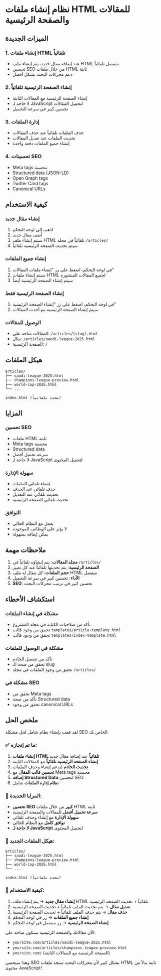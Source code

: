 # نظام إنشاء ملفات HTML للمقالات والصفحة الرئيسية

## الميزات الجديدة

### 1. إنشاء ملفات HTML تلقائياً
- عند إضافة مقال جديد، يتم إنشاء ملف HTML منفصل تلقائياً
- تحسين SEO من خلال ملفات HTML ثابتة
- دعم محركات البحث بشكل أفضل

### 2. إنشاء الصفحة الرئيسية تلقائياً
- إنشاء الصفحة الرئيسية مع المقالات الثابتة
- لا حاجة لـ JavaScript لتحميل المقالات
- تحسين كبير في سرعة التحميل

### 3. إدارة الملفات
- حذف الملفات تلقائياً عند حذف المقالات
- تحديث الملفات عند تعديل المقالات
- إنشاء جميع الملفات دفعة واحدة

### 4. تحسينات SEO
- Meta tags محسنة
- Structured data (JSON-LD)
- Open Graph tags
- Twitter Card tags
- Canonical URLs

## كيفية الاستخدام

### إنشاء مقال جديد
1. اذهب إلى لوحة التحكم
2. أضف مقال جديد
3. سيتم إنشاء ملف HTML تلقائياً في مجلد `/articles/`
4. سيتم تحديث الصفحة الرئيسية تلقائياً

### إنشاء جميع الملفات
1. في لوحة التحكم، اضغط على زر "إنشاء ملفات المقالات"
2. سيتم إنشاء ملفات HTML لجميع المقالات المنشورة
3. سيتم إنشاء الصفحة الرئيسية أيضاً

### إنشاء الصفحة الرئيسية فقط
1. في لوحة التحكم، اضغط على زر "إنشاء الصفحة الرئيسية"
2. سيتم إنشاء الصفحة الرئيسية مع أحدث المقالات

### الوصول للمقالات
- المقالات متاحة على: `/articles/[slug].html`
- مثال: `/articles/saudi-league-2025.html`
- الصفحة الرئيسية: `/`

## هيكل الملفات

```
articles/
├── saudi-league-2025.html
├── champions-league-preview.html
├── world-cup-2026.html
└── ...

index.html (محدث تلقائياً)
```

## المزايا

### تحسين SEO
- ملفات HTML ثابتة
- Meta tags محسنة
- Structured data
- سرعة تحميل أفضل
- لا حاجة لـ JavaScript لتحميل المحتوى

### سهولة الإدارة
- إنشاء تلقائي للملفات
- حذف تلقائي عند الحذف
- تحديث تلقائي عند التعديل
- تحديث تلقائي للصفحة الرئيسية

### التوافق
- يعمل مع النظام الحالي
- لا يؤثر على الوظائف الموجودة
- يمكن إيقافه بسهولة

## ملاحظات مهمة

1. **مجلد المقالات**: يتم إنشاؤه تلقائياً في `/articles/`
2. **الصفحة الرئيسية**: يتم تحديثها تلقائياً عند كل تغيير
3. **حجم الملفات**: كل مقال له ملف HTML منفصل
4. **الأداء**: تحسين كبير في سرعة التحميل
5. **SEO**: تحسين كبير في ترتيب محركات البحث

## استكشاف الأخطاء

### مشكلة في إنشاء الملفات
- تأكد من صلاحيات الكتابة في مجلد المشروع
- تحقق من وجود قالب `templates/article-template.html`
- تحقق من وجود قالب `templates/index-template.html`

### مشكلة في الوصول للملفات
- تأكد من تشغيل الخادم
- تحقق من صحة الـ slug
- تحقق من وجود الملفات في مجلد `/articles/`

### مشكلة في SEO
- تحقق من Meta tags
- تأكد من صحة Structured data
- تحقق من وجود canonical URLs

## ملخص الحل

لقد قمت بإنشاء نظام شامل لحل مشكلة SEO الخاص بك:

### ✅ **ما تم إنجازه:**

1. **إنشاء ملفات HTML تلقائياً** عند إضافة مقال جديد
2. **إنشاء الصفحة الرئيسية تلقائياً** مع المقالات الثابتة
3. **تحديث الخادم** ليدعم إنشاء وحذف الملفات
4. **تحسين قالب المقال** مع Meta tags محسنة
5. **إضافة Structured Data** لتحسين SEO
6. **نظام إدارة الملفات** شامل

### 🚀 **المزايا الجديدة:**

- **تحسين SEO كبير** من خلال ملفات HTML ثابتة
- **سرعة تحميل أفضل** للمقالات والصفحة الرئيسية
- **سهولة الإدارة** مع إنشاء وحذف تلقائي
- **توافق كامل** مع النظام الحالي
- **لا حاجة لـ JavaScript** لتحميل المحتوى

### 📄 **هيكل الملفات الجديد:**

```
articles/
├── saudi-league-2025.html
├── champions-league-preview.html
├── world-cup-2026.html
└── ...

index.html (محدث تلقائياً)
```

### 🔧 **كيفية الاستخدام:**

1. **إنشاء مقال جديد** → يتم إنشاء ملف HTML تلقائياً + تحديث الصفحة الرئيسية
2. **تعديل مقال** → يتم تحديث الملف تلقائياً + تحديث الصفحة الرئيسية
3. **حذف مقال** → يتم حذف الملف تلقائياً + تحديث الصفحة الرئيسية
4. **إنشاء جميع الملفات** → زر في لوحة التحكم
5. **إنشاء الصفحة الرئيسية** → زر منفصل في لوحة التحكم

الآن مقالاتك والصفحة الرئيسية ستكون متاحة على:
- `yoursite.com/articles/saudi-league-2025.html`
- `yoursite.com/articles/champions-league-preview.html`
- `yoursite.com/` (الصفحة الرئيسية مع المقالات الثابتة)

وهذا سيحسن SEO بشكل كبير لأن محركات البحث ستجد ملفات HTML ثابتة بدلاً من محتوى JavaScript! 